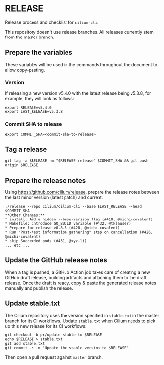 # RELEASE

Release process and checklist for `cilium-cli`.

This repository doesn't use release branches. All releases currently stem from
the master branch.

## Prepare the variables

These variables will be used in the commands throughout the document to allow
copy-pasting.

### Version

If releasing a new version v5.4.0 with the latest release being v5.3.8, for
example, they will look as follows:

    export RELEASE=v5.4.0
    export LAST_RELEASE=v5.3.8

### Commit SHA to release

    export COMMIT_SHA=<commit-sha-to-release>

## Tag a release

    git tag -a $RELEASE -m "$RELEASE release" $COMMIT_SHA && git push origin $RELEASE

## Prepare the release notes

Using https://github.com/cilium/release, prepare the release notes between the
last minor version (latest patch) and current.

    ./release --repo cilium/cilium-cli --base $LAST_RELEASE --head $COMMIT_SHA
    **Other Changes:**
    * install: Add a hidden --base-version flag (#418, @michi-covalent)
    * Makefile: introduce GO_BUILD variable (#432, @tklauser)
    * Prepare for release v0.8.5 (#428, @michi-covalent)
    * Run "Post-test information gathering" step on cancellation (#426, @michi-covalent)
    * skip Succeeded pods (#431, @xyz-li)
    ... etc ...

## Update the GitHub release notes

When a tag is pushed, a GitHub Action job takes care of creating a new GitHub
draft release, building artifacts and attaching them to the draft release. Once
the draft is ready, copy & paste the generated release notes manually and publish
the release.

## Update stable.txt

The Cilium repository uses the version specified in `stable.txt` in the master branch
for its CI workflows. Update `stable.txt` when Cilium needs to pick up this new release
for its CI workflows:

    git checkout -b pr/update-stable-to-$RELEASE
    echo $RELEASE > stable.txt
    git add stable.txt
    git commit -s -m "Update the stable version to $RELEASE"

Then open a pull request against `master` branch.
